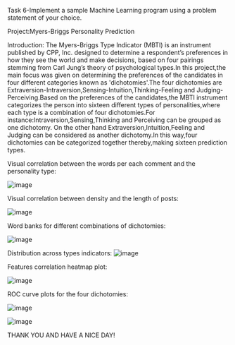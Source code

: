 Task 6-Implement a sample Machine Learning program using a problem statement of your choice.

Project:Myers-Briggs Personality Prediction

Introduction:
The Myers-Briggs Type Indicator (MBTI) is an instrument published by CPP, Inc. designed to
determine a respondent’s preferences in how they see the world and make decisions, based on
four pairings stemming from Carl Jung’s theory of psychological types.In this project,the main focus was given on determining the preferences of the candidates in four different categories known as 'dichotomies'.The four dichotomies are Extraversion-Intraversion,Sensing-Intuition,Thinking-Feeling and Judging-Perceiving.Based on the preferences of the candidates,the MBTI instrument categorizes the person into sixteen different types of personalities,where each type is a combination of four dichotomies.For instance:Intraversion,Sensing,Thinking and Perceiving can be grouped as one dichotomy.
On the other hand Extraversion,Intuition,Feeling and Judging can be considered as another dichotomy.In this way,four dichotomies can be categorized together thereby,making sixteen prediction types.

Visual correlation between the words per each comment and the personality type:

![image](https://user-images.githubusercontent.com/124038118/227705841-36e03d51-5bc1-4076-995d-a540b58a68b4.png)

Visual correlation between density and the length of posts:

![image](https://user-images.githubusercontent.com/124038118/227705905-059821cd-5fbe-4d41-8b78-f7048ee73015.png)

Word banks for different combinations of dichotomies:

![image](https://user-images.githubusercontent.com/124038118/227705947-9231b5a1-7955-4696-add2-a60b0ba3e387.png)

Distribution across types indicators:
![image](https://user-images.githubusercontent.com/124038118/227706002-fc16aae0-1a26-4bce-84d8-936d3c91e586.png)

Features correlation heatmap plot:

![image](https://user-images.githubusercontent.com/124038118/227706013-213e7a88-2604-4180-a9be-9a97c69fb730.png)

ROC curve plots for the four dichotomies:

![image](https://user-images.githubusercontent.com/124038118/227706048-52f1c30c-1969-4a71-bf10-cd4b382258f1.png)

![image](https://user-images.githubusercontent.com/124038118/227706055-2af74e64-e353-4d2e-8877-a449f549d8e9.png)



THANK YOU AND HAVE A NICE DAY!
